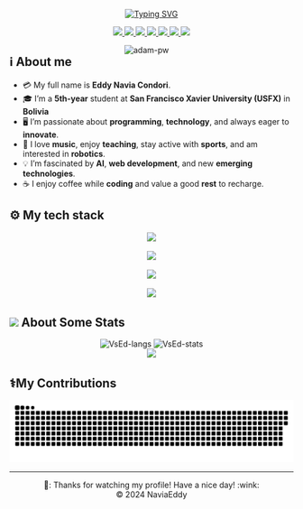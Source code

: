 <p align="center">
  <a href="https://github.com/NaviaEddy"><img src="https://readme-typing-svg.herokuapp.com?font=Pacifico&size=47&duration=6000&pause=800&color=58a6ff&center=true&vCenter=true&width=850&height=120&lines=Hi%2C+%F0%9F%91%8B+I+am+VsEd;Computer+Science+Engineering+Student" alt="Typing SVG" /></a>
</p>

<p align="center">
  <a href="mailto:eddy.navia.405@gmail.com">
    <img src="https://img.shields.io/badge/Gmail-D14836?style=for-the-badge&logo=gmail&logoColor=white"/>
  </a>
  
  <a href="https://github.com/NaviaEddy">
    <img src="https://img.shields.io/badge/GitHub-100000?style=for-the-badge&logo=github&logoColor=white"/>
  </a>
  
  <a href="https://gitlab.com/NaviaEddy">
    <img src="https://img.shields.io/badge/GitLab-330F63?style=for-the-badge&logo=gitlab&logoColor=white"/>
  </a>

  <a href="https://www.instagram.com/eddy.naviacondori/profilecard/?igsh=amtnM21waHVhNWEx">
    <img src="https://img.shields.io/badge/Instagram-E4405F?style=for-the-badge&logo=instagram&logoColor=white"/>
  </a>

  <a href="https://www.linkedin.com/in/navía-condori-eddy-446222286">
    <img src="https://img.shields.io/badge/LinkedIn-0077B5?style=for-the-badge&logo=linkedin&logoColor=white"/>
  </a>

  <a href="https://x.com/prog_ed_nav_con?s=08">
    <img src="https://img.shields.io/badge/Twitter-1DA1F2?style=for-the-badge&logo=twitter&logoColor=white"/>
  </a>

  <a href="https://www.facebook.com/eddy.naviacondori?mibextid=ZbWKwL">
    <img src="https://img.shields.io/badge/Facebook-1877F2?style=for-the-badge&logo=facebook&logoColor=white"/>
  </a>
</p>

<p>
  <img align="right" style="width: 300px;" src="https://raw.githubusercontent.com/Adam-pw/Adam-pw/main/animation_500_kxa883sd.gif" alt="adam-pw" />
</p>

## ℹ️ About me

- 💳 My full name is **Eddy Navia Condori**.
- 🎓 I’m a **5th-year** student at **San Francisco Xavier University (USFX)** in **Bolivia**
- 🖥️ I’m passionate about **programming**, **technology**, and always eager to **innovate**.
- 🎵 I love **music**, enjoy **teaching**, stay active with **sports**, and am interested in **robotics**.
- 💡 I’m fascinated by **AI**, **web development**, and new **emerging technologies**.
- ☕ I enjoy coffee while **coding** and value a good **rest** to recharge.

## ⚙️ My tech stack
<p align="center">
  <a href="https://skillicons.dev">
    <img src="https://skillicons.dev/icons?i=gitlab,docker,c,cpp,nodejs,nestjs,html,css" />
  </a>
</p>

<p align="center">
  <a href="https://skillicons.dev">
    <img src="https://skillicons.dev/icons?i=bootstrap,figma,js,python,react,php,flutter,unreal engine" />
  </a>
</p>

<p align="center">
  <a href="https://skillicons.dev">
    <img src="https://skillicons.dev/icons?i=laravel,flask,java,mysql,idea,visualstudio,vscode,arduino" />
  </a>
</p>

<p align="center">
  <a href="https://skillicons.dev">
    <img src="https://skillicons.dev/icons?i=bash,git,postman" />
  </a>
</p>


## <img src="https://media0.giphy.com/media/cNZqrH5IzOG0xrlWks/giphy.gif?cid=ecf05e47map255q427en9uprqc1sb0unjq5k4fnqg5pmhhs4&rid=giphy.gif&ct=s" width="50px"> About Some Stats
<div align="center">
<img height="150em" src="https://github-readme-stats.vercel.app/api/top-langs/?username=NaviaEddy&locale=es&layout=compact&show_icon=true&theme=algolia" alt="VsEd-langs"/>
<img height="150em" src="https://github-readme-stats.vercel.app/api/?username=NaviaEddy&locale=es&layout=compact&show_icon=true&theme=algolia" alt="VsEd-stats"/>
</div>
<div align="center">
  <img src="http://github-readme-streak-stats.herokuapp.com?user=NaviaEddy&locale=es&theme=algolia&background=0d1117&hide_border=true" />
</div>

## ⚕️My Contributions
  <p align="center">
  <img src="https://raw.githubusercontent.com/jaypavasiya/jaypavasiya/output/github-contribution-grid-snake-dark.svg" alt="snake"></center>
  </p>

<hr/>

<div align="center">
  🤙: Thanks for watching my profile! Have a nice day! :wink: <br/>
  &copy; 2024 NaviaEddy
</div>
